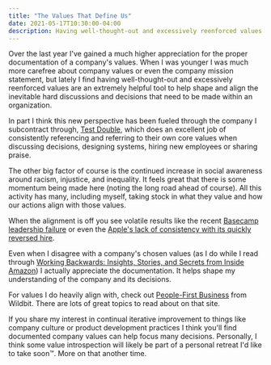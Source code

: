 ```yaml
---
title: "The Values That Define Us"
date: 2021-05-17T10:30:00-04:00
description: Having well-thought-out and excessively reenforced values are an extremely helpful tool to help shape and align the inevitable hard discussions and decisions that need to be made within an organization.
---
```


Over the last year I've gained a much higher appreciation for the proper documentation of a company's values. When I was younger I was much more carefree about company values or even the company mission statement, but lately I find having well-thought-out and excessively reenforced values are an extremely helpful tool to help shape and align the inevitable hard discussions and decisions that need to be made within an organization.

In part I think this new perspective has been fueled through the company I subcontract through, [Test Double](https://testdouble.com/agency), which does an excellent job of consistently referencing and referring to their own core values when discussing decisions, designing systems, hiring new employees or sharing praise.

The other big factor of course is the continued increase in social awareness around racism, injustice, and inequality. It feels great that there is some momentum being made here (noting the long road ahead of course). All this activity has many, including myself, taking stock in what they value and how our actions align with those values. 

When the alignment is off you see volatile results like the recent [Basecamp leadership failure](https://www.theverge.com/2021/5/3/22418208/basecamp-all-hands-meeting-employee-resignations-buyouts-implosion) or even the [Apple's lack of consistency with its quickly reversed hire](https://www.theverge.com/2021/5/12/22433437/apple-hire-antonio-garcia-martinez-out-petition-investigation). 

Even when I disagree with a company's chosen values (as I do while I read through [Working Backwards: Insights, Stories, and Secrets from Inside Amazon](https://www.goodreads.com/book/show/53138083-working-backwards)) I actually appreciate the documentation. It helps shape my understanding of the company and its decisions.

For values I do heavily align with, check out [People-First Business](https://wildbit.com/people-first/business) from Wildbit. There are lots of great topics to read about on that site.

If you share my interest in continual iterative improvement to things like company culture or product development practices I think you'll find documented company values can help focus many decisions. Personally, I think some value introspection will likely be part of a personal retreat I'd like to take soon™. More on that another time.